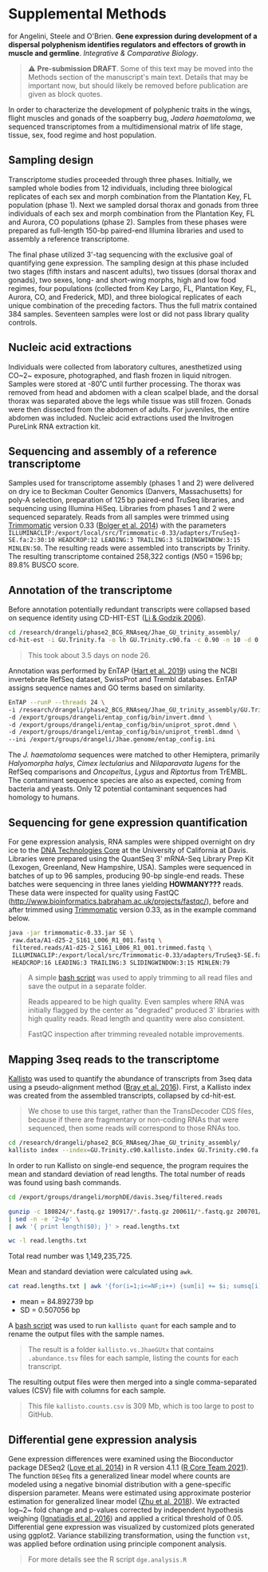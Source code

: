 # Supplemental Methods

for Angelini, Steele and O'Brien. **Gene expression during development of a dispersal polyphenism identifies regulators and effectors of growth in muscle and germline**. *Integrative & Comparative Biology*. 

> :warning: **Pre-submission DRAFT**.  Some of this text may be moved into the Methods section of the manuscript's main text. Details that may be important now, but should likely be removed before publication are given as block quotes.

In order to characterize the development of polyphenic traits in the wings, flight muscles and gonads of the soapberry bug, *Jadera haematoloma*, we sequenced transcriptomes from a multidimensional matrix of life stage, tissue, sex, food regime and host population.

## Sampling design

Transcriptome studies proceeded through three phases. Initially, we sampled whole bodies from 12 individuals, including three biological replicates of each sex and morph combination from the Plantation Key, FL population (phase 1). Next we sampled dorsal thorax and gonads from three individuals of each sex and morph combination from the Plantation Key, FL and Aurora, CO populations (phase 2). Samples from these phases were prepared as full-length 150-bp paired-end Illumina libraries and used to assembly a reference transcriptome. 

The final phase utilized 3'-tag sequencing with the exclusive goal of quantifying gene expression. The sampling design at this phase included two stages (fifth instars and nascent adults), two tissues (dorsal thorax and gonads), two sexes, long- and short-wing morphs, high and low food regimes, four populations (collected from Key Largo, FL, Plantation Key, FL, Aurora, CO, and Frederick, MD), and three biological replicates of each unique combination of the preceding factors. Thus the full matrix contained 384 samples. Seventeen samples were lost or did not pass library quality controls.

## Nucleic acid extractions

Individuals were collected from laboratory cultures, anesthetized using CO~2~ exposure, photographed, and flash frozen in liquid nitrogen. Samples were stored at -80˚C until further processing. The thorax was removed from head and abdomen with a clean scalpel blade, and the dorsal thorax was separated above the legs while tissue was still frozen. Gonads were then dissected from the abdomen of adults. For juveniles, the entire abdomen was included. Nucleic acid extractions used the Invitrogen PureLink RNA extraction kit.

## Sequencing and assembly of a reference transcriptome

Samples used for transcriptome assembly (phases 1 and 2) were delivered on dry ice to Beckman Coulter Genomics (Danvers, Massachusetts) for poly-A selection, preparation of 125 bp paired-end TruSeq libraries, and sequencing using Illumina HiSeq. Libraries from phases 1 and 2 were sequenced separately. Reads from all samples were trimmed using [Trimmomatic](http://www.usadellab.org/cms/?page=trimmomatic) version 0.33 ([Bolger et al. 2014](https://doi.org/10.1093/bioinformatics/btu170)) with the parameters `ILLUMINACLIP:/export/local/src/Trimmomatic-0.33/adapters/TruSeq3-SE.fa:2:30:10 HEADCROP:12 LEADING:3 TRAILING:3 SLIDINGWINDOW:3:15 MINLEN:50`.  The resulting reads were assembled into transcripts by  Trinity. The resulting transcriptome contained 258,322 contigs (*N*50 = 1596 bp; 89.8% BUSCO score.

## Annotation of the transcriptome

Before annotation potentially redundant transcripts were collapsed based on sequence identity using CD-HIT-EST ([Li & Godzik 2006](https://doi.org/10.1093/bioinformatics/btl158)).

```bash
cd /research/drangeli/phase2_BCG_RNAseq/Jhae_GU_trinity_assembly/
cd-hit-est -i GU.Trinity.fa -o lh GU.Trinity.c90.fa -c 0.90 -n 10 -d 0 -M 64000 -T 12
```

> This took about 3.5 days on node 26.

Annotation was performed by EnTAP ([Hart et al. 2019](https://doi.org/10.1111/1755-0998.13106)) using the NCBI invertebrate RefSeq dataset, SwissProt and Trembl databases. EnTAP assigns sequence names and GO terms based on similarity.

```bash
EnTAP --runP --threads 24 \
-i /research/drangeli/phase2_BCG_RNAseq/Jhae_GU_trinity_assembly/GU.Trinity.c90.fa \
-d /export/groups/drangeli/entap_config/bin/invert.dmnd \
-d /export/groups/drangeli/entap_config/bin/uniprot_sprot.dmnd \
-d /export/groups/drangeli/entap_config/bin/uniprot_trembl.dmnd \
--ini /export/groups/drangeli/Jhae.genome/entap_config.ini 
```

The *J. haematoloma* sequences were matched to other Hemiptera, primarily *Halyomorpha halys*, *Cimex lectularius* and *Nilaparavata lugens* for the RefSeq comparisons and *Oncopeltus*, *Lygus* and *Riptortus* from TrEMBL. The contaminant sequence species are also as expected, coming from bacteria and yeasts. Only 12 potential contaminant sequences had homology to humans. 

## Sequencing for gene expression quantification

For gene expression analysis, RNA samples were shipped overnight on dry ice to the [DNA Technologies Core](https://dnatech.genomecenter.ucdavis.edu/) at the University of California at Davis. Libraries were prepared using the QuantSeq 3' mRNA-Seq Library Prep Kit (Lexogen, Greenland, New Hampshire, USA). Samples were sequenced in batches of up to 96 samples, producing 90-bp single-end reads. These batches were sequencing in three lanes yielding **HOWMANY???** reads. These data were inspected for quality using FastQC (http://www.bioinformatics.babraham.ac.uk/projects/fastqc/), before and after trimmed using [Trimmomatic](http://www.usadellab.org/cms/?page=trimmomatic) version 0.33, as in the example command below.

```bash
java -jar trimmomatic-0.33.jar SE \
 raw.data/A1-d25-2_S161_L006_R1_001.fastq \
 filtered.reads/A1-d25-2_S161_L006_R1_001.trimmed.fastq \
 ILLUMINACLIP:/export/local/src/Trimmomatic-0.33/adapters/TruSeq3-SE.fa:2:30:10 \
 HEADCROP:16 LEADING:3 TRAILING:3 SLIDINGWINDOW:3:15 MINLEN:79
```

> A simple [bash script](https://github.com/aphanotus/Jhae.genome/blob/main/trimming.3seq.reads.sh) was used to apply trimming to all read files and save the output in a separate folder.
>
> Reads appeared to be high quality. Even samples where RNA was initially flagged by the center as "degraded" produced 3' libraries with high quality reads. Read length and quantity were also consistent.
>
> FastQC inspection after trimming revealed notable improvements.

## Mapping 3seq reads to the transcriptome

[Kallisto](https://pachterlab.github.io/kallisto/about) was used to quantify the abundance of transcripts from 3seq data using a pseudo-alignment method ([Bray et al. 2016](https://www.nature.com/articles/nbt.3519)). First, a Kallisto index was created from the assembled transcripts, collapsed by cd-hit-est. 

> We chose to use this target, rather than the TransDecoder CDS files, because if there are fragmentary or non-coding RNAs that were sequenced, then some reads will correspond to those RNAs too.

```bash
cd /research/drangeli/phase2_BCG_RNAseq/Jhae_GU_trinity_assembly/
kallisto index --index=GU.Trinity.c90.kallisto.index GU.Trinity.c90.fa
```

In order to run Kallisto on single-end sequence, the program requires the mean and standard deviation of read lengths. The total number of reads was found using bash commands.

```bash
cd /export/groups/drangeli/morphDE/davis.3seq/filtered.reads

gunzip -c 180824/*.fastq.gz 190917/*.fastq.gz 200611/*.fastq.gz 200701/*.fastq.gz \
| sed -n -e '2~4p' \
| awk '{ print length($0); }' > read.lengths.txt

wc -l read.lengths.txt
```

Total read number was 1,149,235,725. 

Mean and  standard deviation were calculated using `awk`.

```bash
cat read.lengths.txt | awk '{for(i=1;i<=NF;i++) {sum[i] += $i; sumsq[i] += ($i)^2}} END {for (i=1;i<=NF;i++) { printf "%f %f \n", sum[i]/NR, sqrt((sumsq[i]-sum[i]^2/NR)/NR)} }'
```

- mean = 84.892739  bp
- SD = 0.507056 bp

A [bash script](https://github.com/aphanotus/Jhae.genome/blob/main/Jhae.kallisto.mapping.sh) was used to run `kallisto quant` for each sample and to rename the output files with the sample names. 

> The result is a folder `kallisto.vs.JhaeGUtx` that contains `.abundance.tsv` files for each sample, listing the counts for each transcript. 

The resulting output files were then merged into a single comma-separated values (CSV) file with columns for each sample.

> This file `kallisto.counts.csv` is 309 Mb, which is too large to post to GitHub.

## Differential gene expression analysis

Gene expression differences were examined using the Bioconductor package DESeq2 ([Love et al. 2014](https://genomebiology.biomedcentral.com/articles/10.1186/s13059-014-0550-8)) in R version 4.1.1 ([R Core Team 2021](https://www.R-project.org/)). The function `DESeq` fits a generalized linear model where counts are modeled using a negative binomial distribution with a gene-specific dispersion parameter. Means were estimated using approximate posterior estimation for generalized linear model ([Zhu et al. 2018](https://academic.oup.com/bioinformatics/article/35/12/2084/5159452)). We extracted log~2~ fold change and p-values corrected by independent hypothesis weighing ([Ignatiadis et al. 2016](https://www.nature.com/articles/nmeth.3885)) and applied a critical threshold of 0.05. Differential gene expression was visualized by customized plots generated using ggplot2. Variance stabilizing transformation, using the function `vst`,  was applied before ordination using principle component analysis.

> For more details see the R script `dge.analysis.R`

